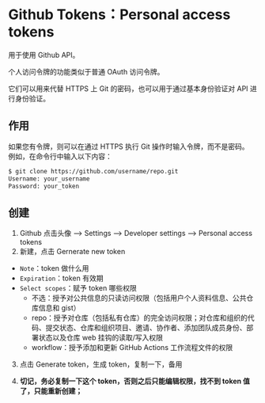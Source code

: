 # Github Tokens：Personal access tokens

用于使用 Github API。

个人访问令牌的功能类似于普通 OAuth 访问令牌。

它们可以用来代替 HTTPS 上 Git 的密码，也可以用于通过基本身份验证对 API 进行身份验证。

## 作用

如果您有令牌，则可以在通过 HTTPS 执行 Git 操作时输入令牌，而不是密码。  
例如，在命令行中输入以下内容：

```sh
$ git clone https://github.com/username/repo.git
Username: your_username
Password: your_token
```

## 创建

1. Github 点击头像 --> Settings --> Developer settings --> Personal access tokens
2. 新建，点击 Gernerate new token

- `Note`：token 做什么用
- `Expiration`：token 有效期
- `Select scopes`：赋予 token 哪些权限
  - 不选：授予对公共信息的只读访问权限（包括用户个人资料信息、公共仓库信息和 gist）
  - repo：授予对仓库（包括私有仓库）的完全访问权限；对仓库和组织的代码、提交状态、仓库和组织项目、邀请、协作者、添加团队成员身份、部署状态以及仓库 web 挂钩的读取/写入权限
  - workflow：授予添加和更新 GitHub Actions 工作流程文件的权限

3. 点击 Generate token，生成 token，复制一下，备用
<!-- `githubio deploy: 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` -->
<!-- `IO_DEPLOY: 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` -->
4. **切记，务必复制一下这个 token，否则之后只能编辑权限，找不到 token 值了，只能重新创建；**
